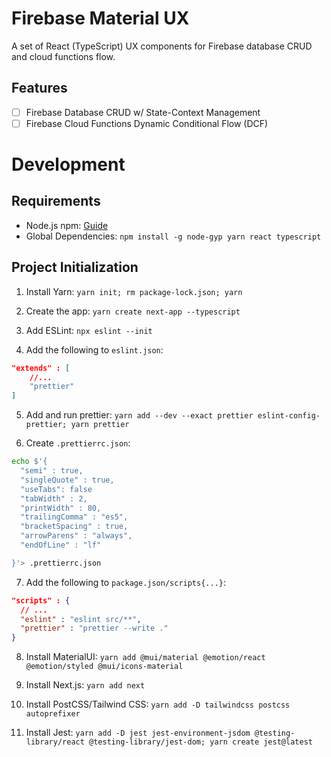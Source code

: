 # Firebase Material UX

A set of React (TypeScript) UX components for Firebase database CRUD and cloud functions flow.

## Features

- [ ] Firebase Database CRUD w/ State-Context Management
- [ ] Firebase Cloud Functions Dynamic Conditional Flow (DCF)

# Development

## Requirements

- Node.js npm: [Guide](https://docs.npmjs.com/downloading-and-installing-node-js-and-npm)
- Global Dependencies: `npm install -g node-gyp yarn react typescript`

## Project Initialization

1. Install Yarn: `yarn init; rm package-lock.json; yarn`

2. Create the app: `yarn create next-app --typescript`

3. Add ESLint: `npx eslint --init`

4. Add the following to `eslint.json`:

```json
"extends" : [
    //...
    "prettier"
]
```

5. Add and run prettier: `yarn add --dev --exact prettier eslint-config-prettier; yarn prettier`

6. Create `.prettierrc.json`:

```bash
echo $'{
  "semi" : true,
  "singleQuote" : true,
  "useTabs": false
  "tabWidth" : 2,
  "printWidth" : 80,
  "trailingComma" : "es5",
  "bracketSpacing" : true,
  "arrowParens" : "always",
  "endOfLine" : "lf"

}'> .prettierrc.json
```

7. Add the following to `package.json/scripts{...}`:

```json
"scripts" : {
  // ...
  "eslint" : "eslint src/**",
  "prettier" : "prettier --write ."
}
```

8. Install MaterialUI: `yarn add @mui/material @emotion/react @emotion/styled @mui/icons-material`

9. Install Next.js: `yarn add next`

10. Install PostCSS/Tailwind CSS: `yarn add -D tailwindcss postcss autoprefixer`

11. Install Jest: `yarn add -D jest jest-environment-jsdom @testing-library/react @testing-library/jest-dom; yarn create jest@latest`